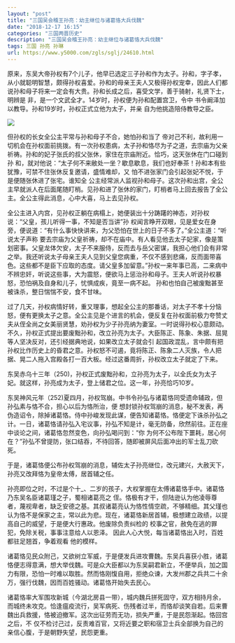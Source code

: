 ```yaml
---
layout: "post"
title: "三国吴会稽王孙亮：幼主继位与诸葛恪大兵伐魏"
date: "2018-12-17 16:15"
categories: "三国两晋历史"
description: "三国吴会稽王孙亮：幼主继位与诸葛恪大兵伐魏"
tags: 三国 孙亮 孙琳
url: https://www.y5000.com/zgls/sglj/24610.html
---
```






原来，东吴大帝孙权有7个儿子，他早已选定三子孙和作为太子。孙和，字子孝，从小就聪明智慧，颇得孙权喜爱。孙和的母亲王夫人又极得孙权宠幸，因此人们都说孙和母子将来一定会有大贵。孙和长成之后，喜受文学，善于骑射，礼贤下士，明辨是
非，是一个文武全才。14岁时，孙权便为孙和配置宫卫，令中 书令阚泽加以教导。孙和19岁时，孙权正式立他为太子，并亲 自为他挑造陪侍教导之臣。

![](https://img.y5000.com/uploads/allimg/170803/12-1FP309510R93.jpg)

但孙权的长女全公主平常与孙和母子不合，她怕孙和当了
帝对己不利，故利用一切机会在孙权面前挑拨。有一次孙权患病，太子孙和恪尽为子之道，去宗庙为父亲祈祷。孙和的妃子张氏的叔父张休，家住在宗庙附近。恰巧，这天张休在门口碰到孙
和，就对他说：“太子何不来敝处一坐？歇息歇息，我们也好奉茶！孙和本有些犹豫，可禁不住张休反复邀请，盛情难却，又
怕不进张家门会引起张妃不悦，于是便随张休进了张宅。谁知全
公主经常派人监视孙和母子。这次孙和出宫，全公主早就派人在后面尾随盯梢。见孙和进了张休的家门，盯梢者马上回去报告了全公主。全公主得此消息，心中大喜，马上去见孙权。

全公主进入内宫，见孙权正躺在病榻上，她便装出十分踌躇的神态，对孙权说：“父皇，孩儿听得一事，不知是否当讲”孙
权闻言睁开双眼，见是爱女在身旁，便说道：“有什么事快快讲来，为父恐怕在世上的日子不多了。”全公主道：“听说太子声称
要去宗庙为父皇祈祷，却不在庙中。有人看见他去太子妃家，像是策划密事。父皇龙体欠安，太子不来服侍，反而去与岳父密谋，我担心他们会有非常之举。我还听说太子母亲王夫人见到父皇您病重，不仅不感到悲痛，反而面带喜色。这些都不是臣下应取的态度。请父皇多加留意。”孙权一来年事已高，二来病中不辨忠奸，听说这些事，大为震怒，便欲马上惩治孙和母子。王夫人听说孙权暴怒，恐怕祸及自身和儿子，忧惧成疾，竟至一病不起。
孙和也怕自己被废黜甚至被诛杀，整日惴惴不安，食不甘味。

过了几天，孙权病情好转，重又理事，想起全公主的那番话，对太子不孝十分恼怒，便有更换太子之意。全公主见是个进言的机会，便反复在孙权面前极力夸赞丈夫从侄全尚之女美丽贤慧，劝孙权为少子孙亮纳为妻室。一时说得孙权心意颇动。不久，孙权正式提出要废黜孙和，改立孙亮为太子。大臣陈正、陈象、朱据、屈晃等人坚决反对，还引经据典地说，如果改立太子就会引
起国政混乱，言中颇有把孙权比作历史上的昏君之意。孙权怒不可遏，竟将陈正、陈象二人灭族，令人把据、晃二人拖入宫殿各打一百大板。经过这番周折，孙权改立太子就定了下来。

东吴赤乌十三年（250)，孙权正式废黜孙和，立孙亮为太子，以全氏女为太子妃。就这样，孙亮成为太子，登上储君之位。这一年，孙亮恰巧10岁。

东吴神风元年（252)夏四月，孙权驾崩。中书令孙弘与诸葛恪同受遗命辅政，但孙弘素与恪不合，担心以后为恪所治，便
想封锁孙权驾崩的消息，秘不发表，再伪造诏令，除掉诸葛恪。侍中孙峻发现此谋，便告知诸葛恪。恪便定下诛杀孙弘之计。一日，诸葛恪请孙弘入宅议事，孙弘不知是计，毫无防备，欣然前往。正在座中谈论之间，诸葛恪忽然变色，向孙弘喝问到：“你
为何不公布陛下噩耗，居心何在？”孙弘不曾提防，张口结吞，不待回答，随即被屏风后面冲出的军士乱刀砍死。

于是，诸葛恪便公布孙权驾崩的消息，辅佐太子孙亮继位，改元建兴，大赦天下，孙亮又改拜恪为皇帝太傅，居首辅之任。

孙亮即位之时，不过是个十_、二岁的孩子，大权掌握在太傅诸葛恪手中。诸葛恪乃东吴名臣诸葛瑾之子，蜀相诸葛亮之
侄。恪极有才干，但陆逊认为他凌辱尊者，蔑视卑者，缺乏安德之基。其叔诸葛亮认为恪性情空疏，不够精细。其父瑾也认为恪不是保家之主，常以此为悲。现在，诸葛恪新居首辅，极想建立政绩，以提高自己的威望，于是便大行惠政。他废除负责纠检的
校事之官，赦免在逃的罪犯，免除关税，事事注意给人以恩泽。 因此人心大悦，每当诸葛恪出入时，百姓都驻足翘首，争着观看 他的模样。

诸葛恪见民众附己，又欲树立军威，于是便发兵进攻曹魏。东吴兵喜获小胜，诸葛恪便志得意满，想大举伐魏。可是众大臣都以为东吴嗣君新立，不便举兵，加之国力有限，恐怕一时难以取胜。然而恪刚愎自用，拒绝众谏，大发州郡之兵共二十余万，强行伐魏，因而百姓骚动。诸葛恪开始失去民心。

诸葛恪率大军围攻新城（今湖北房县一带），城内魏兵拼死固守，双方相持月余，而城终未攻克。恰逢瘟疫流行，吴军病死、伤残者过半，而恪却谈笑自若。后来曹魏出兵救援，恪被迫撤军。这次出征劳而无功，损失严重，于是民怨渐起。恪回宫之后，不
仅不检讨己过，反责难百官，又将近要之职和宿卫士兵全部换为自己的亲信心腹，于是朝野失望，民怨更重。
